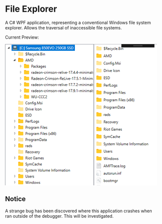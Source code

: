 # File Explorer
A C# WPF application, representing a conventional Windows file system explorer. Allows the traversal of inaccessible file systems.

Current Preview:

![File Explorer Current State](/Preview/File%20Explorer%20Current%20State.png)

## Notice
A strange bug has been discovered where this application crashes when ran outside of the debugger. This will be investigated.
